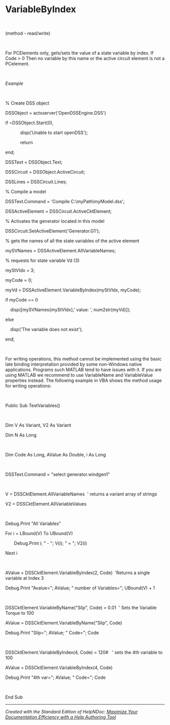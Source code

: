 # VariableByIndex

&nbsp;

(method - read/write)

&nbsp;

For PCElements only, gets/sets the value of a state variable by index. If Code \> 0 Then no variable by this name or the active circuit element is not a PCelement.&nbsp;

&nbsp;

*Example*

&nbsp;

% Create DSS object

DSSObject = actxserver('OpenDSSEngine.DSS')

if ~DSSObject.Start(0),

&nbsp; &nbsp; &nbsp; &nbsp; &nbsp; &nbsp; disp('Unable to start openDSS');

&nbsp; &nbsp; &nbsp; &nbsp; &nbsp; &nbsp; return

end;

DSSText = DSSObject.Text;

DSSCircuit = DSSObject.ActiveCircuit;

DSSLines = DSSCircuit.Lines;

% Compile a model &nbsp; &nbsp;

DSSText.Command = 'Compile C:\\myPath\\myModel.dss';

DSSActiveElement = DSSCircuit.ActiveCktElement;

% Activates the generator located in this model

DSSCircuit.SetActiveElement('Generator.G1');

% gets the names of all the state variables of the active element

mySVNames = DSSActiveElement.AllVariableNames;

% requests for state variable Vd (3)

myStVIdx = 3;

myCode = 0;

myVd = DSSActiveElement.VariableByIndex(myStVIdx, myCode);

if myCode == 0

&nbsp; &nbsp; disp(\[mySVNames{myStVIdx},' value: ', num2str(myVd)\]);

else

&nbsp; &nbsp; disp('The variable does not exist');

end;

&nbsp;

For writing operations, this method cannot be implemented using the basic late binding interpretation provided by some non-Windows native applications. Programs such MATLAB tend to have issues with it. If you are using MATLAB we recommend to use VariableName and VariableValue properties instead. The following example in VBA shows the method usage for writing operations:

&nbsp;

Public Sub TestVariables()

&nbsp;

Dim V As Variant, V2 As Variant

Dim N As Long

&nbsp;

Dim Code As Long, AValue As Double, i As Long

&nbsp;

DSSText.Command = "select generator.windgen1"

&nbsp;

V = DSSCktElement.AllVariableNames  ' returns a variant array of strings

V2 = DSSCktElement.AllVariableValues

&nbsp;

Debug.Print "All Variables"

For i = LBound(V) To UBound(V)

       Debug.Print i; " - "; V(i); " = "; V2(i)

Next i

&nbsp;

AValue = DSSCktElement.VariableByIndex(2, Code)  'Returns a single variable at Index 3

Debug.Print "Avalue="; AValue; " number of Variables="; UBound(V) + 1

&nbsp;

DSSCktElement.VariableByName("Slip", Code) = 0.01  ' Sets the Variable Torque to 100

AValue = DSSCktElement.VariableByName("Slip", Code)

Debug.Print "Slip="; AValue; " Code="; Code

&nbsp;

DSSCktElement.VariableByIndex(4, Code) = 120#   ' sets the 4th variable to 100

AValue = DSSCktElement.VariableByIndex(4, Code)

Debug.Print "4th var="; AValue; " Code="; Code

&nbsp;

End Sub

***
_Created with the Standard Edition of HelpNDoc: [Maximize Your Documentation Efficiency with a Help Authoring Tool](<https://www.helpndoc.com/news-and-articles/2022-09-27-why-use-a-help-authoring-tool-instead-of-microsoft-word-to-produce-high-quality-documentation/>)_

